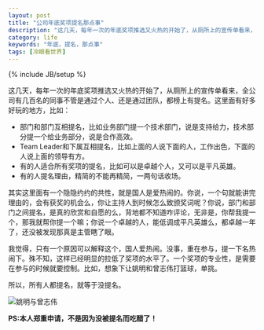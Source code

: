 ```yaml
---
layout: post
title: "公司年底奖项提名那点事"
description: "这几天，每年一次的年底奖项推选又火热的开始了，从厕所上的宣传单看来，全公司有几百名的同事不管是通过个人、还是通过团队，都榜上有提名。这里面有好多好玩的地方，比如：<br/><br/><ul><li>部门和部门互相提名，比如业务部门提一个技术部门，说是支持给力，技术部分提一个给业务部分，说是合作高效。</li><li>Team Leader和下属互相提名，比如上面的人说下面的人，工作出色，下面的人说上面的领导有方。</li><li>有的人适合所有奖项的提名，比如可以是卓越个人，又可以是平凡英雄。</li><li>有的人提名理由，精简的不能再精简，一两句话收场。</li></ul>"
category: life
keywords: "年底，提名，那点事"
tags: [冷眼看世界]
---
```

{% include JB/setup %}

这几天，每年一次的年底奖项推选又火热的开始了，从厕所上的宣传单看来，全公司有几百名的同事不管是通过个人、还是通过团队，都榜上有提名。这里面有好多好玩的地方，比如：     


<ul><li>部门和部门互相提名，比如业务部门提一个技术部门，说是支持给力，技术部分提一个给业务部分，说是合作高效。</li><li>Team Leader和下属互相提名，比如上面的人说下面的人，工作出色，下面的人说上面的领导有方。</li><li>有的人适合所有奖项的提名，比如可以是卓越个人，又可以是平凡英雄。</li><li>有的人提名理由，精简的不能再精简，一两句话收场。</li></ul>
   


其实这里面有一个隐隐约约的共性，就是国人是爱热闹的。你说，一个句就能讲完理由的，会有获奖的机会么，你让主持人到时候怎么致颁奖词呢？你说，部门和部门之间提名，是真的欣赏和自愿的么，背地都不知道咋评论，无非是，你帮我提一个，那我就帮你提一个嘛；你说一个卓越的人，能低调成平凡英雄么，都卓越一年了，还没被发现那真是主管瞎了眼。  

我觉得，只有一个原因可以解释这个，国人爱热闹。没事，重在参与，提一下名热闹下。殊不知，这样已经明显的拉低了奖项的水平了。一个奖项的专业性，是需要在参与的时候就要控制。比如，想象下让姚明和曾志伟打篮球，单挑。

所以，所有人都提名，就等于没提名。  

![姚明与曾志伟](http://pic.yupoo.com/kingauthur/CzsBW0RN/medish.jpg)

**PS:本人郑重申请，不是因为没被提名而吃醋了！**